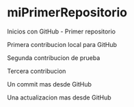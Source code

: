 # miPrimerRepositorio
Inicios con GitHub - Primer repositorio

Primera contribucion local para GitHub 

Segunda contribucion de prueba

Tercera contribucion

Un commit mas desde GitHub

Una actualizacion mas desde GitHub 
